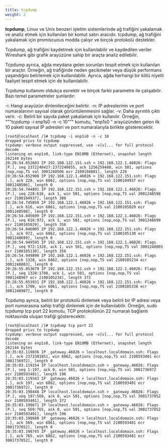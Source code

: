 ```yaml
---
title: tcpdump
weight: 2
---
```



**tcpdump**, Linux ve Unix benzeri işletim sistemlerinde ağ trafiğini yakalamak ve analiz etmek için kullanılan bir komut satırı aracıdır. tcpdump, ağ trafiğini yakalamak için promiscuous modda çalışır ve birçok protokolü destekler.

Tcpdump, ağ trafiğini kaydetmek için kullanılabilir ve kaydedilen veriler Wireshark gibi grafik arayüzüne sahip bir araçta analiz edilebilir.

Tcpdump ayrıca, ağda meydana gelen sorunları tespit etmek için kullanılan bir araçtır. Örneğin, ağ trafiğinde neden gecikmeler veya düşük performans yaşandığını belirlemek için kullanılabilir. Ayrıca, ağda herhangi bir kötü niyetli faaliyet tespit etmek için de kullanılabilir.

Tcpdump kullanımı oldukça esnektir ve birçok farklı parametre ile çalışabilir. Bazı temel parametreler şunlardır:

-i: Hangi arayüzün dinlenileceğini belirtir.
-n: IP adreslerinin ve port numaralarının sayısal olarak görüntülenmesini sağlar.
-v: Daha ayrıntılı çıktı verir.
-c: Belirli bir sayıda paket yakalamak için kullanılır.
Örneğin, """tcpdump -i enp1s0  -n -c 10""" komutu, "enp1s0 " arayüzünden gelen ilk 10 paketi sayısal IP adresleri ve port numaralarıyla birlikte gösterecektir.


```tpl
[root@localhost /]# tcpdump -i enp1s0 -n -c 10
dropped privs to tcpdump
tcpdump: verbose output suppressed, use -v[v]... for full protocol decode
listening on enp1s0, link-type EN10MB (Ethernet), snapshot length 262144 bytes
20:26:54.652683 IP 192.168.122.151.ssh > 192.168.122.1.46026: Flags [P.], seq 2372240427:2372240655, ack 1256259480, win 501, options [nop,nop,TS val 3001248506 ecr 2100104801], length 228
20:26:54.652908 IP 192.168.122.1.46026 > 192.168.122.151.ssh: Flags [.], ack 228, win 6862, options [nop,nop,TS val 2100104937 ecr 3001248506], length 0
20:26:54.744891 IP 192.168.122.151.ssh > 192.168.122.1.46026: Flags [P.], seq 228:616, ack 1, win 501, options [nop,nop,TS val 3001248598 ecr 2100104937], length 388
20:26:54.745050 IP 192.168.122.1.46026 > 192.168.122.151.ssh: Flags [.], ack 616, win 6861, options [nop,nop,TS val 2100105029 ecr 3001248598], length 0
20:26:54.845699 IP 192.168.122.151.ssh > 192.168.122.1.46026: Flags [P.], seq 616:972, ack 1, win 501, options [nop,nop,TS val 3001248699 ecr 2100105029], length 356
20:26:54.846005 IP 192.168.122.1.46026 > 192.168.122.151.ssh: Flags [.], ack 972, win 6862, options [nop,nop,TS val 2100105130 ecr 3001248699], length 0
20:26:54.949595 IP 192.168.122.151.ssh > 192.168.122.1.46026: Flags [P.], seq 972:1328, ack 1, win 501, options [nop,nop,TS val 3001248803 ecr 2100105130], length 356
20:26:54.949890 IP 192.168.122.1.46026 > 192.168.122.151.ssh: Flags [.], ack 1328, win 6862, options [nop,nop,TS val 2100105234 ecr 3001248803], length 0
20:26:55.053679 IP 192.168.122.151.ssh > 192.168.122.1.46026: Flags [P.], seq 1328:1700, ack 1, win 501, options [nop,nop,TS val 3001248907 ecr 2100105234], length 372
20:26:55.053931 IP 192.168.122.1.46026 > 192.168.122.151.ssh: Flags [.], ack 1700, win 6861, options [nop,nop,TS val 2100105338 ecr 3001248907], length 0
```



Tcpdump ayrıca, belirli bir protokolü dinlemek veya belirli bir IP adresi veya port numarasına sahip trafiği dinlemek için de kullanılabilir. Örneğin, sudo tcpdump tcp port 22 komutu, TCP protokolünün 22 numaralı bağlantı noktasında oluşan trafiği gösterecektir.


```tpl
[root@localhost /]# tcpdump tcp port 22
dropped privs to tcpdump
tcpdump: verbose output suppressed, use -v[v]... for full protocol decode
listening on enp1s0, link-type EN10MB (Ethernet), snapshot length 262144 bytes
20:35:03.119036 IP _gateway.46026 > localhost.localdomain.ssh: Flags [.], ack 2372301851, win 6862, options [nop,nop,TS val 2100593401 ecr 3001736972], length 0
20:35:03.119154 IP localhost.localdomain.ssh > _gateway.46026: Flags [P.], seq 1:197, ack 0, win 501, options [nop,nop,TS val 3001736972 ecr 2100593401], length 196
20:35:03.119343 IP _gateway.46026 > localhost.localdomain.ssh: Flags [.], ack 197, win 6862, options [nop,nop,TS val 2100593401 ecr 3001736972], length 0
20:35:03.198448 IP localhost.localdomain.ssh > _gateway.46026: Flags [P.], seq 197:569, ack 0, win 501, options [nop,nop,TS val 3001737052 ecr 2100593401], length 372
20:35:03.198671 IP localhost.localdomain.ssh > _gateway.46026: Flags [P.], seq 569:765, ack 0, win 501, options [nop,nop,TS val 3001737052 ecr 2100593401], length 196
20:35:03.198688 IP _gateway.46026 > localhost.localdomain.ssh: Flags [.], ack 569, win 6861, options [nop,nop,TS val 2100593481 ecr 3001737052], length 0
20:35:03.198745 IP _gateway.46026 > localhost.localdomain.ssh: Flags [.], ack 765, win 6862, options [nop,nop,TS val 2100593481 ecr 3001737052], length 0
```

